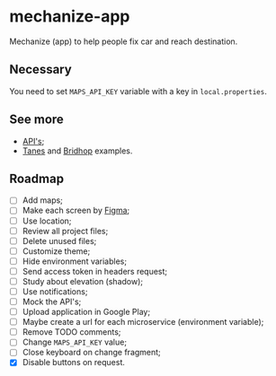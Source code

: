 # mechanize-app
Mechanize (app) to help people fix car and reach destination.

## Necessary
You need to set `MAPS_API_KEY` variable with a key in `local.properties`.

## See more
- [API's](https://github.com/tech-warriors-corporation/mechanize-api);
- [Tanes](https://github.com/hotequil/tanes) and [Bridhop](https://github.com/hotequil/bridhop) examples.

## Roadmap
- [ ] Add maps;
- [ ] Make each screen by [Figma](https://www.figma.com/proto/kl05E88sullmKzVTNxXItO/Mechanize?node-id=2-2&scaling=scale-down&page-id=0%3A1&starting-point-node-id=2%3A2);
- [ ] Use location;
- [ ] Review all project files;
- [ ] Delete unused files;
- [ ] Customize theme;
- [ ] Hide environment variables;
- [ ] Send access token in headers request;
- [ ] Study about elevation (shadow);
- [ ] Use notifications;
- [ ] Mock the API's;
- [ ] Upload application in Google Play;
- [ ] Maybe create a url for each microservice (environment variable);
- [ ] Remove TODO comments;
- [ ] Change `MAPS_API_KEY` value;
- [ ] Close keyboard on change fragment;
- [X] Disable buttons on request.
